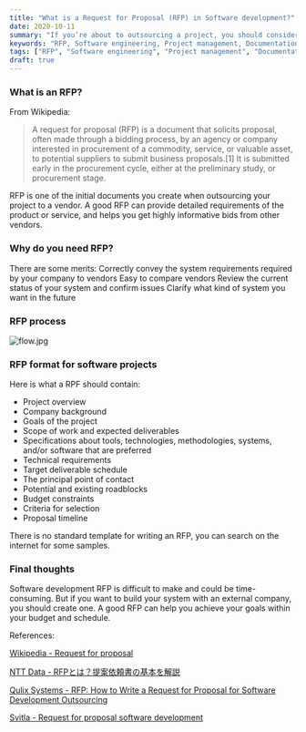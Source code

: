 ```yaml
---
title: "What is a Request for Proposal (RFP) in Software development?"
date: 2020-10-11
summary: "If you’re about to outsourcing a project, you should consider creating an RFP"
keywords: "RFP, Software engineering, Project management, Documentation"
tags: ["RFP", "Software engineering", "Project management", "Documentation"]
draft: true
---
```


### What is an RFP?
From Wikipedia:
> A request for proposal (RFP) is a document that solicits proposal, often made through a bidding process, by an agency or company interested in procurement of a commodity, service, or valuable asset, to potential suppliers to submit business proposals.[1] It is submitted early in the procurement cycle, either at the preliminary study, or procurement stage.

RFP is one of the initial documents you create when outsourcing your project to a vendor. A good RFP can provide detailed requirements of the product or service, and helps you get highly informative bids from other vendors.

### Why do you need RFP?
There are some merits:
Correctly convey the system requirements required by your company to vendors
Easy to compare vendors
Review the current status of your system and confirm issues
Clarify what kind of system you want in the future

### RFP process
![flow.jpg](flow.jpg)

### RFP format for software projects
Here is what a RPF should contain:
* Project overview
* Company background
* Goals of the project
* Scope of work and expected deliverables
* Specifications about tools, technologies, methodologies, systems, and/or software that are preferred
* Technical requirements
* Target deliverable schedule
* The principal point of contact
* Potential and existing roadblocks
* Budget constraints
* Criteria for selection
* Proposal timeline

There is no standard template for writing an RFP, you can search on the internet for some samples.

### Final thoughts
Software development RFP is difficult to make and could be time-consuming. But if you want to build your system with an external company, you should create one.
A good RFP can help you achieve your goals within your budget and schedule.


References:

[Wikipedia - Request for proposal](https://en.wikipedia.org/wiki/Request_for_proposal)

[NTT Data - RFPとは？提案依頼書の基本を解説](https://www.nttdata-bizsys.co.jp/column/2019/000599.html)

[Qulix Systems - RFP: How to Write a Request for Proposal for Software Development Outsourcing](https://medium.com/qulix-systems-software-development-and-much-more/rfp-how-to-write-a-request-for-proposal-for-software-development-outsourcing-fec30e5e251b)

[Svitla - Request for proposal software development](https://svitla.com/blog/request-for-proposal-software-development)